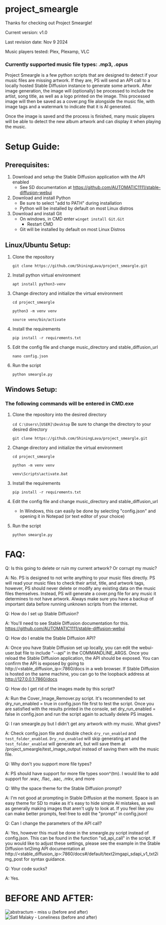 # project_smeargle
Thanks for checking out Project Smeargle!


Current version: v1.0

Last revision date: Nov 9 2024

Music players tested: Plex, Plexamp, VLC

### Currently supported music file types: .mp3, .opus


Project Smeargle is a few python scripts that are designed to detect if your music files are missing artwork. If they are, PS will send an API call to a locally hosted Stable Diffusion instance to generate some artwork. After image generation, the image will (optionally) be processed to include the artist, song title, as well as a logo printed on the image. This processed image will then be saved as a cover.png file alongside the music file, with image tags and a watermark to indicate that it is AI generated. 


Once the image is saved and the process is finished, many music players will be able to detect the new album artwork and can display it when playing the music. 



# Setup Guide:
## Prerequisites: 
1. Download and setup the Stable Diffusion application with the API enabled
	- See SD documentation at https://github.com/AUTOMATIC1111/stable-diffusion-webui
2. Download and install Python
   	- Be sure to select "add to PATH" during installation
   	- Python will be installed by default on most Linux distros
3. Download and install Git
   	- On windows, in CMD enter ```winget install Git.Git```
   		- Restart CMD
   	- Git will be installed by default on most Linux Distros
   
## Linux/Ubuntu Setup:
1. Clone the repository
   
   ```git clone https://github.com/ShiningLava/project_smeargle.git```
2. Install python virtual environment
   
   ```apt install python3-venv```
3. Change directory and initialize the virtual environment
   
   ```cd project_smeargle```
   
   ```python3 -m venv venv```
   
   ```source venv/bin/activate```
4. Install the requirements
   
    ```pip install -r requirements.txt```
5. Edit the config file and change music_directory and stable_diffusion_url
   
    ```nano config.json```
	
6. Run the script

    ```python smeargle.py```
	

## Windows Setup:
### The following commands will be entered in CMD.exe
1. Clone the repository into the desired directory
   
   ```cd C:\Users\[USER]\Desktop``` Be sure to change the directory to your desired directory
   
   ```git clone https://github.com/ShiningLava/project_smeargle.git```
3. Change directory and initialize the virtual environment
   
   ```cd project_smeargle```
   
   ```python -m venv venv```

   ```venv\Scripts\activate.bat```
4. Install the requirements
   
    ```pip install -r requirements.txt```
5. Edit the config file and change music_directory and stable_diffusion_url
   
    - In Windows, this can easily be done by selecting "config.json" and opening it in Notepad (or text editor of your choice)
	
6. Run the script

    ```python smeargle.py```

# FAQ:

Q: Is this going to delete or ruin my current artwork? Or corrupt my music?

A: No. PS is designed to not write anything to your music files directly. PS will read your music files to check their artist, title, and artwork tags, however, PS should never delete or modify any existing data on the music files themselves. Instead, PS will generate a cover.png file for any music it determines to not have artwork. Always make sure you have a backup of important data before running unknown scripts from the internet.


Q: How do I set up Stable Diffusion? 

A: You'll need to see Stable Diffusion documentation for this. https://github.com/AUTOMATIC1111/stable-diffusion-webui


Q: How do I enable the Stable Diffusion API?

A: Once you have Stable Diffusion set up locally, you can edit the webui-user.bat file to include "--api" in the COMMANDLINE_ARGS. Once you reload the Stable Diffusion application, the API should be exposed. You can confirm the API is exposed by going to http://<stable_diffusion_ip>:7860/docs in a web browser. If Stable Diffusion is hosted on the same machine, you can go to the loopback address at http://127.0.0.1:7860/docs



Q: How do I get rid of the images made by this script?

A: Run the Cover_Image_Remover.py script. It's recommended to set dry_run_enabled = true in config.json file first to test the script. Once you are satisfied with the results printed in the console, set dry_run_enabled = false in config.json and run the script again to actually delete PS images.


Q: I ran smeargle.py but I didn't get any artwork with my music. What gives?

A: Check config.json file and double check `dry_run_enabled` and `test_folder_enabled`. `Dry_run_enabled` will skip generating art and the `test_folder_enabled` will generate art, but will save them at /project_smeargle/test_image_output instead of saving them with the music file.

Q: Why don't you support more file types?

A: PS should have support for more file types soon^(tm). I would like to add support for .wav, .flac, .aac, .mkv, and more


Q: Why the space theme for the Stable Diffusion prompt?

A: I'm not good at prompting in Stable Diffusion at the moment. Space is an easy theme for SD to make as it's easy to hide simple AI mistakes, as well as generally making images that aren't ugly to look at. If you feel like you can make better prompts, feel free to edit the "prompt" in config.json!


Q: Can I change the parameters of the API call?

A: Yes, however this must be done in the smeargle.py script instead of config.json. This can be found in the function "sd_api_call" in the script. If you would like to adjust these settings, please see the example in the Stable Diffusion txt2img API documentation at http://<stable_diffusion_ip>:7860/docs#/default/text2imgapi_sdapi_v1_txt2img_post for syntax guidance. 


Q: Your code sucks?

A: Yes. 


# BEFORE AND AFTER:

![abstractum - miss u (before and after)](https://github.com/user-attachments/assets/7b7c5308-0279-4a41-803b-3710bcc0ac65)
![Satl   Malaky - Loneliness (before and after)](https://github.com/user-attachments/assets/b97132a4-105a-4e51-a35a-41a7706e343d)

